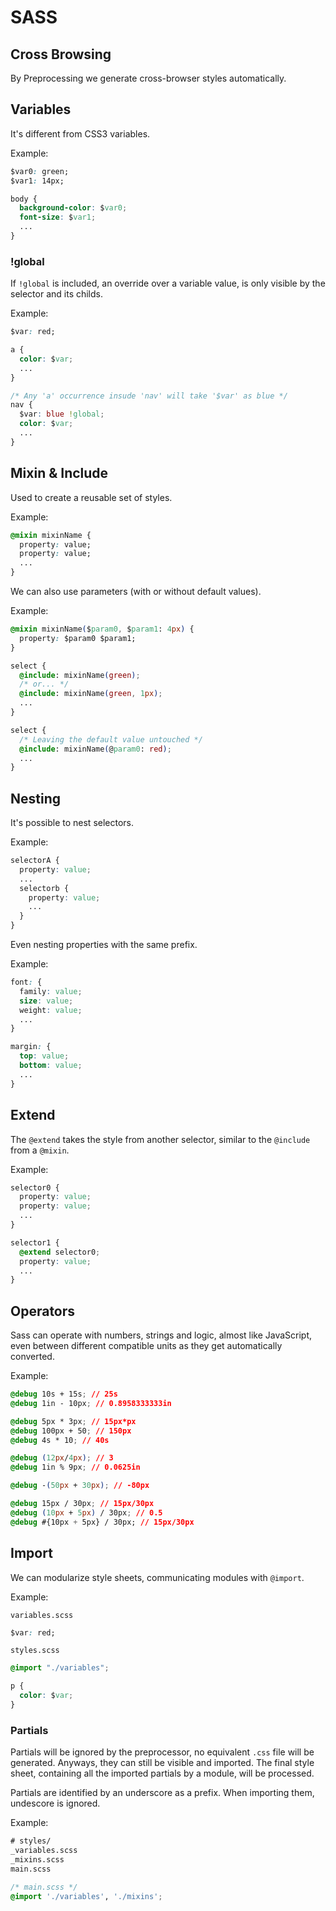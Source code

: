 # SASS

## Cross Browsing

By Preprocessing we generate cross-browser styles automatically.

## Variables

It's different from CSS3 variables.

Example:

```css
$var0: green;
$var1: 14px;

body {
  background-color: $var0;
  font-size: $var1;
  ...
}
```

### !global

If `!global` is included, an override over a variable value, is only visible by the selector and its childs.

Example:

```css
$var: red;

a {
  color: $var;
  ...
}

/* Any 'a' occurrence insude 'nav' will take '$var' as blue */
nav {
  $var: blue !global;
  color: $var;
  ...
}
```

## Mixin & Include

Used to create a reusable set of styles.

Example:

```css
@mixin mixinName {
  property: value;
  property: value;
  ...
}
```

We can also use parameters \(with or without default values\).

Example:

```css
@mixin mixinName($param0, $param1: 4px) {
  property: $param0 $param1;
}

select {
  @include: mixinName(green);
  /* or... */
  @include: mixinName(green, 1px);
  ...
}

select {
  /* Leaving the default value untouched */
  @include: mixinName(@param0: red);
  ...
}
```

## Nesting

It's possible to nest selectors.

Example:

```css
selectorA {
  property: value;
  ...
  selectorb {
    property: value;
    ...
  }
}
```

Even nesting properties with the same prefix.

Example:

```css
font: {
  family: value;
  size: value;
  weight: value;
  ...
}

margin: {
  top: value;
  bottom: value;
  ...
}
```

## Extend

The `@extend` takes the style from another selector, similar to the `@include` from a `@mixin`.

Example:

```css
selector0 {
  property: value;
  property: value;
  ...
}

selector1 {
  @extend selector0;
  property: value;
  ...
}
```

## Operators

Sass can operate with numbers, strings and logic, almost like JavaScript, even between different compatible units as they get automatically converted.

Example:

```css
@debug 10s + 15s; // 25s
@debug 1in - 10px; // 0.8958333333in

@debug 5px * 3px; // 15px*px
@debug 100px + 50; // 150px
@debug 4s * 10; // 40s

@debug (12px/4px); // 3
@debug 1in % 9px; // 0.0625in

@debug -(50px + 30px); // -80px

@debug 15px / 30px; // 15px/30px
@debug (10px + 5px) / 30px; // 0.5
@debug #{10px + 5px} / 30px; // 15px/30px
```

## Import

We can modularize style sheets, communicating modules with `@import`.

Example:

`variables.scss`

```css
$var: red;
```

`styles.scss`

```css
@import "./variables";

p {
  color: $var;
}
```

### Partials

Partials will be ignored by the preprocessor, no equivalent `.css` file will be generated. Anyways, they can still be visible and imported. The final style sheet, containing all the imported partials by a module, will be processed.

Partials are identified by an underscore as a prefix. When importing them, undescore is ignored.

Example:

```txt
# styles/
_variables.scss
_mixins.scss
main.scss
```

```css
/* main.scss */
@import './variables', './mixins';
```
